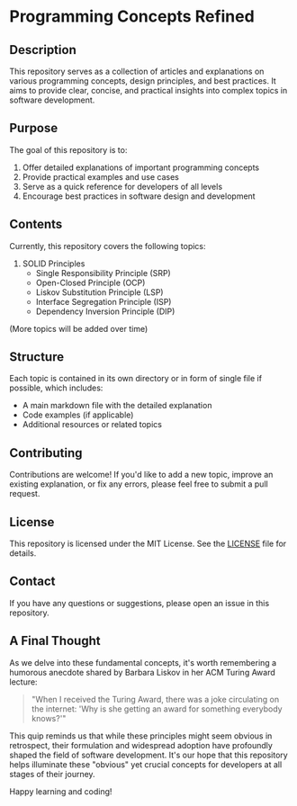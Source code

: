 # Programming Concepts Refined

## Description
This repository serves as a collection of articles and explanations on various programming concepts, design principles, and best practices. It aims to provide clear, concise, and practical insights into complex topics in software development.

## Purpose
The goal of this repository is to:
1. Offer detailed explanations of important programming concepts
2. Provide practical examples and use cases
3. Serve as a quick reference for developers of all levels
4. Encourage best practices in software design and development

## Contents
Currently, this repository covers the following topics:

1. SOLID Principles
   - Single Responsibility Principle (SRP)
   - Open-Closed Principle (OCP)
   - Liskov Substitution Principle (LSP)
   - Interface Segregation Principle (ISP)
   - Dependency Inversion Principle (DIP)

(More topics will be added over time)

## Structure
Each topic is contained in its own directory or in form of single file if possible, which includes:
- A main markdown file with the detailed explanation
- Code examples (if applicable)
- Additional resources or related topics

## Contributing
Contributions are welcome! If you'd like to add a new topic, improve an existing explanation, or fix any errors, please feel free to submit a pull request.

## License
This repository is licensed under the MIT License. See the [LICENSE](LICENSE) file for details.

## Contact
If you have any questions or suggestions, please open an issue in this repository.

## A Final Thought

As we delve into these fundamental concepts, it's worth remembering a humorous anecdote shared by Barbara Liskov in her ACM Turing Award lecture:

> "When I received the Turing Award, there was a joke circulating on the internet: 'Why is she getting an award for something everybody knows?'"

This quip reminds us that while these principles might seem obvious in retrospect, their formulation and widespread adoption have profoundly shaped the field of software development. It's our hope that this repository helps illuminate these "obvious" yet crucial concepts for developers at all stages of their journey.

Happy learning and coding!
